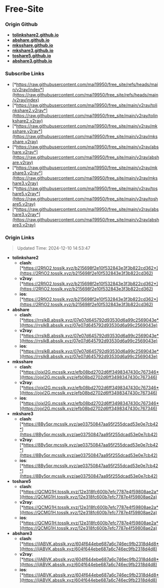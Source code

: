 # Free-Site

### Origin Github

- [**tolinkshare2.github.io**](https://github.com/tolinkshare2/tolinkshare2.github.io)
- [**abshare.github.io**](https://github.com/abshare/abshare.github.io)
- [**mksshare.github.io**](https://github.com/mksshare/mksshare.github.io)
- [**mkshare3.github.io**](https://github.com/mkshare3/mkshare3.github.io)
- [**toshare5.github.io**](https://github.com/toshare5/toshare5.github.io)
- [**abshare3.github.io**](https://github.com/abshare3/abshare3.github.io)

### Subscribe Links

- [*https://raw.githubusercontent.com/mai19950/free_site/refs/heads/main/v2ray/index*](https://raw.githubusercontent.com/mai19950/free_site/refs/heads/main/v2ray/index)
- [*https://raw.githubusercontent.com/mai19950/free_site/main/v2ray/tolinkshare2.v2ray*](https://raw.githubusercontent.com/mai19950/free_site/main/v2ray/tolinkshare2.v2ray)
- [*https://raw.githubusercontent.com/mai19950/free_site/main/v2ray/mksshare.v2ray*](https://raw.githubusercontent.com/mai19950/free_site/main/v2ray/mksshare.v2ray)
- [*https://raw.githubusercontent.com/mai19950/free_site/main/v2ray/abshare.v2ray*](https://raw.githubusercontent.com/mai19950/free_site/main/v2ray/abshare.v2ray)
- [*https://raw.githubusercontent.com/mai19950/free_site/main/v2ray/mkshare3.v2ray*](https://raw.githubusercontent.com/mai19950/free_site/main/v2ray/mkshare3.v2ray)
- [*https://raw.githubusercontent.com/mai19950/free_site/main/v2ray/toshare5.v2ray*](https://raw.githubusercontent.com/mai19950/free_site/main/v2ray/toshare5.v2ray)
- [*https://raw.githubusercontent.com/mai19950/free_site/main/v2ray/abshare3.v2ray*](https://raw.githubusercontent.com/mai19950/free_site/main/v2ray/abshare3.v2ray)

### Origin Links

> Updated Time: 2024-12-10 14:53:47

- **tolinkshare2**
  - **clash**: [*https://2RfiO2.tosslk.xyz/b215698f2e10f532843e3f3b822cd362*](https://2RfiO2.tosslk.xyz/b215698f2e10f532843e3f3b822cd362)
  - **v2ray**: [*https://2RfiO2.tosslk.xyz/b215698f2e10f532843e3f3b822cd362*](https://2RfiO2.tosslk.xyz/b215698f2e10f532843e3f3b822cd362)
  - **ios**: [*https://2RfiO2.tosslk.xyz/b215698f2e10f532843e3f3b822cd362*](https://2RfiO2.tosslk.xyz/b215698f2e10f532843e3f3b822cd362)
- **abshare**
  - **clash**: [*https://rrsIkB.absslk.xyz/07e07d645792d93530d6a99c2569043e*](https://rrsIkB.absslk.xyz/07e07d645792d93530d6a99c2569043e)
  - **v2ray**: [*https://rrsIkB.absslk.xyz/07e07d645792d93530d6a99c2569043e*](https://rrsIkB.absslk.xyz/07e07d645792d93530d6a99c2569043e)
  - **ios**: [*https://rrsIkB.absslk.xyz/07e07d645792d93530d6a99c2569043e*](https://rrsIkB.absslk.xyz/07e07d645792d93530d6a99c2569043e)
- **mksshare**
  - **clash**: [*https://ojxl2G.mcsslk.xyz/efb08bd2702d6ff3498347430c767346*](https://ojxl2G.mcsslk.xyz/efb08bd2702d6ff3498347430c767346)
  - **v2ray**: [*https://ojxl2G.mcsslk.xyz/efb08bd2702d6ff3498347430c767346*](https://ojxl2G.mcsslk.xyz/efb08bd2702d6ff3498347430c767346)
  - **ios**: [*https://ojxl2G.mcsslk.xyz/efb08bd2702d6ff3498347430c767346*](https://ojxl2G.mcsslk.xyz/efb08bd2702d6ff3498347430c767346)
- **mkshare3**
  - **clash**: [*https://8By5pr.mcsslk.xyz/ae03750847aa95f255dcad53e0e7cb42*](https://8By5pr.mcsslk.xyz/ae03750847aa95f255dcad53e0e7cb42)
  - **v2ray**: [*https://8By5pr.mcsslk.xyz/ae03750847aa95f255dcad53e0e7cb42*](https://8By5pr.mcsslk.xyz/ae03750847aa95f255dcad53e0e7cb42)
  - **ios**: [*https://8By5pr.mcsslk.xyz/ae03750847aa95f255dcad53e0e7cb42*](https://8By5pr.mcsslk.xyz/ae03750847aa95f255dcad53e0e7cb42)
- **toshare5**
  - **clash**: [*https://QCMG1H.tosslk.xyz/12e318fc600b7efc7787e4f59808ae2a*](https://QCMG1H.tosslk.xyz/12e318fc600b7efc7787e4f59808ae2a)
  - **v2ray**: [*https://QCMG1H.tosslk.xyz/12e318fc600b7efc7787e4f59808ae2a*](https://QCMG1H.tosslk.xyz/12e318fc600b7efc7787e4f59808ae2a)
  - **ios**: [*https://QCMG1H.tosslk.xyz/12e318fc600b7efc7787e4f59808ae2a*](https://QCMG1H.tosslk.xyz/12e318fc600b7efc7787e4f59808ae2a)
- **abshare3**
  - **clash**: [*https://jIABVK.absslk.xyz/604f644ebe687a6c746ec9fb2318d4d8*](https://jIABVK.absslk.xyz/604f644ebe687a6c746ec9fb2318d4d8)
  - **v2ray**: [*https://jIABVK.absslk.xyz/604f644ebe687a6c746ec9fb2318d4d8*](https://jIABVK.absslk.xyz/604f644ebe687a6c746ec9fb2318d4d8)
  - **ios**: [*https://jIABVK.absslk.xyz/604f644ebe687a6c746ec9fb2318d4d8*](https://jIABVK.absslk.xyz/604f644ebe687a6c746ec9fb2318d4d8)
